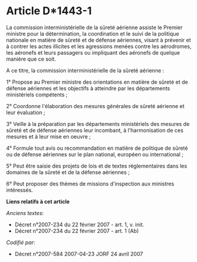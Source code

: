 # Article D*1443-1

La commission interministérielle de la sûreté aérienne assiste le Premier ministre pour la détermination, la coordination et
le suivi de la politique nationale en matière de sûreté et de défense aériennes, visant à prévenir et à contrer les actes
illicites et les agressions menées contre les aérodromes, les aéronefs et leurs passagers ou impliquant des aéronefs de
quelque manière que ce soit.

A ce titre, la commission interministérielle de la sûreté aérienne :

1° Propose au Premier ministre des orientations en matière de sûreté et de défense aériennes et les objectifs à atteindre par
les départements ministériels compétents ;

2° Coordonne l'élaboration des mesures générales de sûreté aérienne et leur évaluation ;

3° Veille à la préparation par les départements ministériels des mesures de sûreté et de défense aériennes leur incombant, à
l'harmonisation de ces mesures et à leur mise en oeuvre ;

4° Formule tout avis ou recommandation en matière de politique de sûreté ou de défense aériennes sur le plan national,
européen ou international ;

5° Peut être saisie des projets de lois et de textes réglementaires dans les domaines de la sûreté et de la défense
aériennes ;

6° Peut proposer des thèmes de missions d'inspection aux ministres intéressés.

**Liens relatifs à cet article**

_Anciens textes_:

  - Décret n°2007-234 du 22 février 2007 - art. 1, v. init.
  - Décret n°2007-234 du 22 février 2007 - art. 1 (Ab)

_Codifié par_:

  - Décret n°2007-584 2007-04-23 JORF 24 avril 2007
